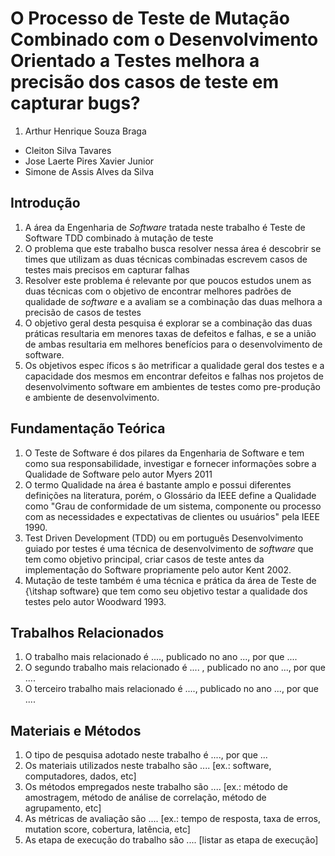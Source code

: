# O Processo de Teste de Mutação Combinado com o Desenvolvimento Orientado a Testes melhora a precisão dos casos de teste em capturar bugs?

1. Arthur Henrique Souza Braga

* Cleiton Silva Tavares
* Jose Laerte Pires Xavier Junior
* Simone de Assis Alves da Silva

## Introdução

1. A área da Engenharia de _Software_ tratada neste trabalho é Teste de Software TDD combinado à mutação de teste
2. O problema que este trabalho busca resolver nessa área é descobrir se times que utilizam as duas técnicas combinadas escrevem casos de testes mais precisos em capturar falhas
3. Resolver este problema é relevante por que poucos estudos unem as duas técnicas com o objetivo de encontrar melhores padrões de qualidade de _software_ e a avaliam se a combinação das duas melhora a precisão de casos de testes
4. O objetivo geral desta pesquisa  é explorar se a combinação das duas práticas resultaria em menores taxas de defeitos e falhas, e se a união de ambas resultaria em melhores benefícios para o desenvolvimento de software.
5. Os objetivos espec ́ıficos s ̃ao metrificar a qualidade geral dos testes e a capacidade dos mesmos em encontrar defeitos e falhas nos projetos de desenvolvimento software em ambientes de testes como pre-produção e ambiente de desenvolvimento.

## Fundamentação Teórica

1. O Teste de Software é dos pilares da Engenharia de Software e tem como sua responsabilidade, investigar e fornecer informações sobre a Qualidade de Software pelo autor Myers 2011
2. O termo Qualidade na área é bastante amplo e possui diferentes definições na literatura, porém, o Glossário da IEEE define a Qualidade como "Grau de conformidade de um sistema, componente ou processo com as necessidades e expectativas de clientes ou usuários" pela IEEE 1990.
3. Test Driven Development (TDD) ou em português Desenvolvimento guiado por testes é uma técnica de desenvolvimento de _software_ que tem como objetivo principal, criar casos de teste antes da implementação do Software propriamente pelo autor Kent 2002.
4. Mutação de teste também é uma técnica e prática da área de Teste de {\itshap software} que tem como seu objetivo testar a qualidade dos testes pelo autor Woodward 1993.

## Trabalhos Relacionados

1. O trabalho mais relacionado é ...., publicado no ano ..., por que ....
1. O segundo trabalho mais relacionado é .... , publicado no ano ..., por que ....
1. O terceiro trabalho mais relacionado é ...., publicado no ano ...,  por que ....

## Materiais e Métodos

1. O tipo de pesquisa adotado neste trabalho é ...., por que ...
1. Os materiais utilizados neste trabalho são .... [ex.: software, computadores, dados, etc]
1. Os métodos empregados neste trabalho são .... [ex.: método de amostragem, método de análise de correlação, método de agrupamento, etc]
1. As métricas de avaliação são .... [ex.: tempo de resposta, taxa de erros, mutation score, cobertura, latência, etc]
1. As etapa de execução do trabalho são .... [listar as etapa de execução]
